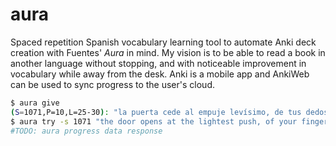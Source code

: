 # aura
Spaced repetition Spanish vocabulary learning tool to automate Anki deck creation with Fuentes' *Aura* in mind.
My vision is to be able to read a book in another language without stopping, and with noticeable improvement in vocabulary while away from the desk.
Anki is a mobile app and AnkiWeb can be used to sync progress to the user's cloud.
```bash
$ aura give
(S=1071,P=10,L=25-30): "la puerta cede al empuje levísimo, de tus dedos, y antes de entrar miras por última vez sobre tu hombro, frunces el ceño porque la larga fila detenida de camiones y autos gruñe,"
$ aura try -s 1071 "the door opens at the lightest push, of your fingers, and before entering you for the the last time about your shoulder, you furrowing your brow at the long line of groaning trucks and cars"
#TODO: aura progress data response
```
